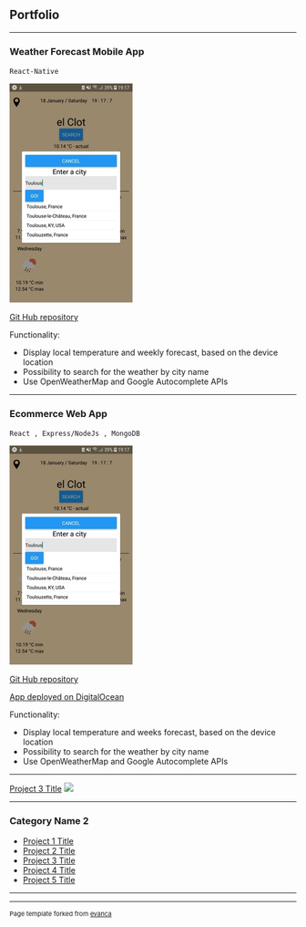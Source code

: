 ## Portfolio

---

### Weather Forecast Mobile App
    React-Native

<a href="https://github.com/petroula861/react_native/tree/master/weatherapp"><img src="images/weatherapp.jpg?raw=true"/></a>

<a href="https://github.com/petroula861/react_native/tree/master/weatherapp">Git Hub repository</a>

Functionality: 
- Display local temperature and weekly forecast, based on the device location
- Possibility to search for the weather by city name
- Use OpenWeatherMap and Google Autocomplete APIs

---

### Ecommerce Web App
    React , Express/NodeJs , MongoDB

<a href="https://github.com/petroula861/react_native/tree/master/weatherapp"><img src="images/weatherapp.jpg?raw=true"/></a>

<a href="https://github.com/petroula861/react_native/tree/master/weatherapp">Git Hub repository</a>

<a href="http://188.166.7.202:3000/">App deployed on DigitalOcean</a>

Functionality: 
- Display local temperature and weeks forecast, based on the device location
- Possibility to search for the weather by city name
- Use OpenWeatherMap and Google Autocomplete APIs

---
[Project 3 Title](http://example.com/)
<img src="images/dummy_thumbnail.jpg?raw=true"/>

---

### Category Name 2

- [Project 1 Title](http://example.com/)
- [Project 2 Title](http://example.com/)
- [Project 3 Title](http://example.com/)
- [Project 4 Title](http://example.com/)
- [Project 5 Title](http://example.com/)

---




---
<p style="font-size:11px">Page template forked from <a href="https://github.com/evanca/quick-portfolio">evanca</a></p>
<!-- Remove above link if you don't want to attibute -->
